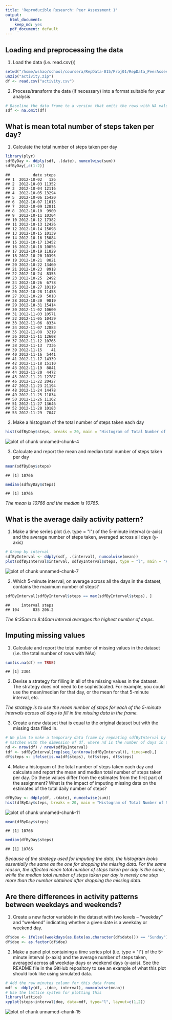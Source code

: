 ```yaml
---
title: 'Reproducible Research: Peer Assessment 1'
output:
  html_document:
    keep_md: yes
  pdf_document: default
---
```



## Loading and preprocessing the data

1. Load the data (i.e. read.csv())

```r
setwd("/home/wshao/school/coursera/RepData-015/Proj01/RepData_PeerAssessment1")
unzip("activity.zip")
df <- read.csv("activity.csv")
```

2. Process/transform the data (if necessary) into a format suitable for your analysis


```r
# Baseline the data frame to a version that omits the rows with NA values
sdf <- na.omit(df)
```

## What is mean total number of steps taken per day?

1. Calculate the total number of steps taken per day

```r
library(plyr)
sdfByDay <- ddply(sdf, .(date), numcolwise(sum))
sdfByDay[,c(1:2)]
```

```
##          date steps
## 1  2012-10-02   126
## 2  2012-10-03 11352
## 3  2012-10-04 12116
## 4  2012-10-05 13294
## 5  2012-10-06 15420
## 6  2012-10-07 11015
## 7  2012-10-09 12811
## 8  2012-10-10  9900
## 9  2012-10-11 10304
## 10 2012-10-12 17382
## 11 2012-10-13 12426
## 12 2012-10-14 15098
## 13 2012-10-15 10139
## 14 2012-10-16 15084
## 15 2012-10-17 13452
## 16 2012-10-18 10056
## 17 2012-10-19 11829
## 18 2012-10-20 10395
## 19 2012-10-21  8821
## 20 2012-10-22 13460
## 21 2012-10-23  8918
## 22 2012-10-24  8355
## 23 2012-10-25  2492
## 24 2012-10-26  6778
## 25 2012-10-27 10119
## 26 2012-10-28 11458
## 27 2012-10-29  5018
## 28 2012-10-30  9819
## 29 2012-10-31 15414
## 30 2012-11-02 10600
## 31 2012-11-03 10571
## 32 2012-11-05 10439
## 33 2012-11-06  8334
## 34 2012-11-07 12883
## 35 2012-11-08  3219
## 36 2012-11-11 12608
## 37 2012-11-12 10765
## 38 2012-11-13  7336
## 39 2012-11-15    41
## 40 2012-11-16  5441
## 41 2012-11-17 14339
## 42 2012-11-18 15110
## 43 2012-11-19  8841
## 44 2012-11-20  4472
## 45 2012-11-21 12787
## 46 2012-11-22 20427
## 47 2012-11-23 21194
## 48 2012-11-24 14478
## 49 2012-11-25 11834
## 50 2012-11-26 11162
## 51 2012-11-27 13646
## 52 2012-11-28 10183
## 53 2012-11-29  7047
```

2. Make a histogram of the total number of steps taken each day


```r
hist(sdfByDay$steps, breaks = 20, main = "Histogram of Total Number of Steps Taken Per Day (Dropping NAs)", xlab ="Number of Steps", col = "red")
```

![plot of chunk unnamed-chunk-4](figure/unnamed-chunk-4.png) 

3. Calculate and report the mean and median total number of steps taken per day


```r
mean(sdfByDay$steps)
```

```
## [1] 10766
```


```r
median(sdfByDay$steps)
```

```
## [1] 10765
```

_The mean is 10766 and the median is 10765._

## What is the average daily activity pattern?

1. Make a time series plot (i.e. type = "l") of the 5-minute interval (x-axis) and the average number of steps taken, averaged across all days (y-axis)


```r
# Group by interval
sdfByInterval <- ddply(sdf, .(interval), numcolwise(mean))
plot(sdfByInterval$interval, sdfByInterval$steps, type = "l", main = "Average Daily Activity Pattern", ylab ="Number of Steps", xlab = "Interval")
```

![plot of chunk unnamed-chunk-7](figure/unnamed-chunk-7.png) 

2. Which 5-minute interval, on average across all the days in the dataset, contains the maximum number of steps?


```r
sdfByInterval[sdfByInterval$steps == max(sdfByInterval$steps), ]
```

```
##     interval steps
## 104      835 206.2
```

_The 8:35am to 8:40am interval averages the highest number of steps._

## Imputing missing values

1. Calculate and report the total number of missing values in the dataset (i.e. the total number of rows with NAs)


```r
sum(is.na(df) == TRUE)
```

```
## [1] 2304
```

2. Devise a strategy for filling in all of the missing values in the dataset. The strategy does not need to be sophisticated. For example, you could use the mean/median for that day, or the mean for that 5-minute interval, etc.

_The strategy is to use the mean number of steps for each of the 5-minute intervals across all days to fill in the missing data in the frame._

3. Create a new dataset that is equal to the original dataset but with the missing data filled in.


```r
# We plan to make a temporary data frame by repeating sdfByInterval by nd times so that it
# matches with the dimension of df, where nd is the number of days in the data set.
nd <- nrow(df) / nrow(sdfByInterval)
tdf <- sdfByInterval[rep(seq_len(nrow(sdfByInterval)), times=nd),]
df$steps <- ifelse(is.na(df$steps), tdf$steps, df$steps)
```

4. Make a histogram of the total number of steps taken each day and calculate and report the mean and median total number of steps taken per day. Do these values differ from the estimates from the first part of the assignment? What is the impact of imputing missing data on the estimates of the total daily number of steps?


```r
dfByDay <- ddply(df, .(date), numcolwise(sum))
hist(dfByDay$steps, breaks = 20, main = "Histogram of Total Number of Steps Taken Per Day (Imputing NAs)", xlab ="Number of Steps", col = "red")
```

![plot of chunk unnamed-chunk-11](figure/unnamed-chunk-11.png) 


```r
mean(dfByDay$steps)
```

```
## [1] 10766
```


```r
median(dfByDay$steps)
```

```
## [1] 10766
```

_Because of the strategy used for imputing the data, the histogram looks essentially the same as the one for dropping the missing data. For the same reason, the affected mean total number of steps taken per day is the same, while the median total number of steps taken per day is merely one step more than the number obtained after dropping the missing data._

## Are there differences in activity patterns between weekdays and weekends?

1. Create a new factor variable in the dataset with two levels – “weekday” and “weekend” indicating whether a given date is a weekday or weekend day.


```r
df$doe <- ifelse((weekdays(as.Date(as.character(df$date))) == "Sunday") | (weekdays(as.Date(as.character(df$date))) == "Saturday"), "weekend", "weekday")
df$doe <- as.factor(df$doe)
```

2. Make a panel plot containing a time series plot (i.e. type = "l") of the 5-minute interval (x-axis) and the average number of steps taken, averaged across all weekday days or weekend days (y-axis). See the README file in the GitHub repository to see an example of what this plot should look like using simulated data.


```r
# Add the raw minutes column for this data frame
mdf <- ddply(df, .(doe, interval), numcolwise(mean))
# Use the lattice system for plotting this
library(lattice)
xyplot(steps~interval|doe, data=mdf, type="l", layout=c(1,2))
```

![plot of chunk unnamed-chunk-15](figure/unnamed-chunk-15.png) 
